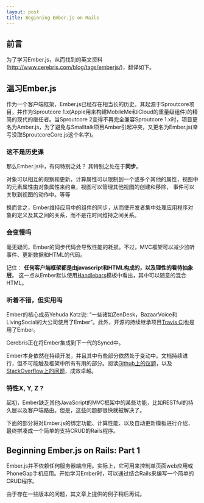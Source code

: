 ```yaml
---
layout: post
title: Beginning Ember.js on Rails
---
```


## 前言

为了学习Ember.js，从而找到的英文资料(<http://www.cerebris.com/blog/tags/emberjs/>)，翻译如下。
 
## 温习Ember.js

作为一个客户端框架，Ember.js已经存在相当长的历史。其起源于Sproutcore项目，并作为Sproutcore 1.x(Apple用来构建MobileMe和iCloud的重量级组件)的精简的现代的继任者。当Sproutcore 2变得不再完全兼容Sproutcore 1.x时，项目更名为Amber.js，为了避免与Smalltalk项目Amber引起冲突，又更名为Ember.js(幸亏没取SproutcoreCore.js这个名字)。

### 这不是历史课

那么Ember.js中，有何特别之处？ 其特别之处在于**同步**。

对象可以相互的观察和更新，计算属性可以限制到一个或多个其他的属性，视图中的元素属性由对象属性来约束，视图可以管理其他视图的创建和移除，
事件可以关联到视图的动作中。等等

换而言之，Ember维持应用中的组件的同步，从而使开发者集中处理应用程序对象的定义及其之间的关系，而不是花时间维持之间关系。

### 会变慢吗

毫无疑问，Ember的同步代码会导致性能的耗损。不过，MVC框架可以减少监听事件、更新数据和HTML的代码。

记住： **任何客户端框架都是由javascript和HTML构成的，以及理性的看待抽象层**。 这一点从Ember默认使用[Handlebars](https://github.com/wycats/handlebars.js)模板中看出，其中可以随意的混合HTML。

### 听着不错，但实用吗

Ember的核心成员Yehuda Katz说: “一些诸如ZenDesk，BazaarVoice和LivingSocial的大公司使用了Ember”。此外，开源的持续继承项目[Travis CI](http://travis-ci.org/)也是用了Ember。

Cerebris正在将Ember集成到下一代的Syncd中。

Ember本身依然在持续开发，并且其中有些部分依然处于变动中。文档持续进行，但不可能触及框架中所有有用的部分。阅读[Github上的议题](https://github.com/emberjs/ember.js)，以及[StackOverflow上的问题](http://stackoverflow.com/questions/tagged/emberjs)，成效卓越。

### 特性X, Y, Z ?

起初，Ember缺乏其他JavaScript的MVC框架中的某些功能，比如RESTful的持久层以及客户端路由。但是，这些问题都很快就被解决了。

下面的部分将对Ember.js的绑定功能、计算性能、以及自动更新模板进行介绍，最终拼凑成一个简单的支持CRUD的Rails程序。

## Beginning Ember.js on Rails: Part 1

Ember.js并不依赖任何服务器端应用。实际上，它可用来控制单页面web应用或PhoneGap手机应用。开始学习Ember时，可以通过结合Rails来编写一个简单的CRUD程序。

由于存在一些版本的问题，其文章上提供的例子稍后再试。
